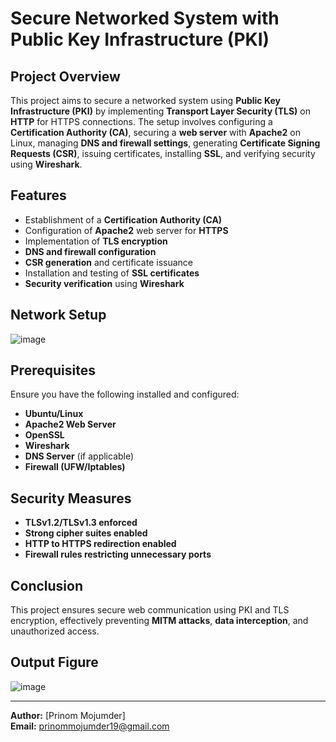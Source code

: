 # Secure Networked System with Public Key Infrastructure (PKI)

## Project Overview
This project aims to secure a networked system using **Public Key Infrastructure (PKI)** by implementing **Transport Layer Security (TLS)** on **HTTP** for HTTPS connections. The setup involves configuring a **Certification Authority (CA)**, securing a **web server** with **Apache2** on Linux, managing **DNS and firewall settings**, generating **Certificate Signing Requests (CSR)**, issuing certificates, installing **SSL**, and verifying security using **Wireshark**.

## Features
- Establishment of a **Certification Authority (CA)**
- Configuration of **Apache2** web server for **HTTPS**
- Implementation of **TLS encryption**
- **DNS and firewall configuration**
- **CSR generation** and certificate issuance
- Installation and testing of **SSL certificates**
- **Security verification** using **Wireshark**

## Network Setup
![image](https://github.com/user-attachments/assets/47d242aa-62db-40de-810b-5957389272f0)

## Prerequisites
Ensure you have the following installed and configured:
- **Ubuntu/Linux**
- **Apache2 Web Server**
- **OpenSSL**
- **Wireshark**
- **DNS Server** (if applicable)
- **Firewall (UFW/Iptables)**

## Security Measures
- **TLSv1.2/TLSv1.3 enforced**
- **Strong cipher suites enabled**
- **HTTP to HTTPS redirection enabled**
- **Firewall rules restricting unnecessary ports**

## Conclusion
This project ensures secure web communication using PKI and TLS encryption, effectively preventing **MITM attacks**, **data interception**, and unauthorized access. 

## Output Figure
![image](https://github.com/user-attachments/assets/5993552a-6002-428f-b094-359ae0ad3205)

---
**Author:** [Prinom Mojumder]  
**Email:** prinommojumder19@gmail.com
